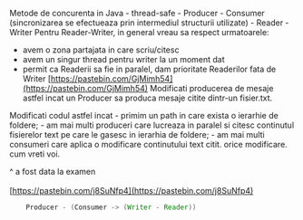 Metode de concurenta in Java - thread-safe
	- Producer - Consumer (sincronizarea se efectueaza prin intermediul structurii utilizate)
	- Reader - Writer
Pentru Reader-Writer, in general vreau sa respect urmatoarele:
- avem o zona partajata in care scriu/citesc
- avem un singur thread pentru writer la un moment dat
- permit ca Readerii sa fie in paralel, dam prioritate Readerilor fata de Writer
[https://pastebin.com/GjMimh54](https://pastebin.com/GjMimh54)
Modificati producerea de mesaje astfel incat un Producer sa produca mesaje citite dintr-un fisier.txt.

Modificati codul astfel incat - primim un path in care exista o ierarhie de foldere; - am mai multi produceri care lucreaza in paralel si citesc continutul fisierelor text pe care le gasesc in ierarhia de foldere; - am mai multi consumeri care aplica o modificare continutului text citit. orice modificare. cum vreti voi.

^ a fost data la examen\
\
[https://pastebin.com/j8SuNfp4](https://pastebin.com/j8SuNfp4)

```java
	Producer - (Consumer -> (Writer - Reader))
```
